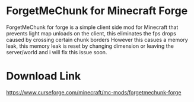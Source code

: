 # ForgetMeChunk for Minecraft Forge

ForgetMeChunk for forge is a simple client side mod for Minecraft that prevents light map unloads on the client, this eliminates the fps drops caused by crossing certain chunk borders
However this casues a memory leak, this memory leak is reset by changing dimension or leaving the server/world and i will fix this issue soon.

# Download Link

https://www.curseforge.com/minecraft/mc-mods/forgetmechunk-forge
